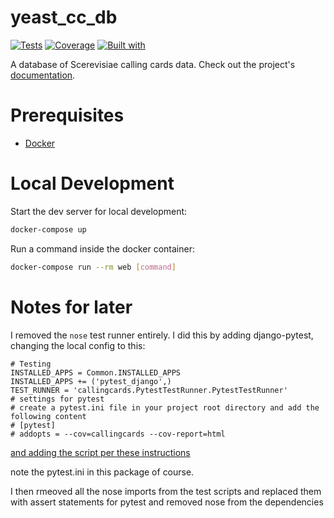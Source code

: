 # yeast_cc_db

[![Tests](https://github.com/BrentLab/YeastCallingCardsDB/actions/workflows/build-and-test.yaml/badge.svg)](https://github.com/BrentLab/YeastCallingCardsDB/actions/workflows/build-and-test.yaml)
[![Coverage](https://img.shields.io/codecov/c/github/BrentLab/YeastCallingCardsDB?label=Coverage&logo=codecov)](https://codecov.io/gh/BrentLab/YeastCallingCardsDB)
[![Built with](https://img.shields.io/badge/Built_with-Cookiecutter_Django_Rest-F7B633.svg)](https://github.com/agconti/cookiecutter-django-rest)

A database of Scerevisiae calling cards data. Check out the project's [documentation](http://cmatkhan.github.io/yeast_cc_db/).

# Prerequisites

- [Docker](https://docs.docker.com/docker-for-mac/install/)  

# Local Development

Start the dev server for local development:
```bash
docker-compose up
```

Run a command inside the docker container:

```bash
docker-compose run --rm web [command]
```
# Notes for later

I removed the `nose` test runner entirely. I did this by adding django-pytest, 
changing the local config to this:

    # Testing
    INSTALLED_APPS = Common.INSTALLED_APPS
    INSTALLED_APPS += ('pytest_django',)
    TEST_RUNNER = 'callingcards.PytestTestRunner.PytestTestRunner'
    # settings for pytest
    # create a pytest.ini file in your project root directory and add the following content
    # [pytest]
    # addopts = --cov=callingcards --cov-report=html

[and adding the script per these instructions](https://pytest-django.readthedocs.io/en/latest/faq.html#how-can-i-use-manage-py-test-with-pytest-django)

note the pytest.ini in this package of course.

I then rmeoved all the nose imports from the test scripts and replaced them with 
assert statements for pytest and removed nose from the dependencies